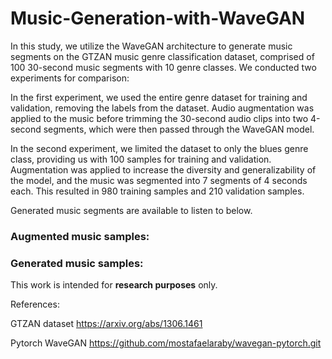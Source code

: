 # Music-Generation-with-WaveGAN

In this study, we utilize the WaveGAN architecture to generate music segments on the GTZAN music genre classification dataset, comprised of 100 30-second music segments with 10 genre classes. We conducted two experiments for comparison:
 
In the first experiment, we used the entire genre dataset for training and validation, removing the labels from the dataset. Audio augmentation was applied to the music before trimming the 30-second audio clips into two 4-second segments, which were then passed through the WaveGAN model.
 
In the second experiment, we limited the dataset to only the blues genre class, providing us with 100 samples for training and validation. Augmentation was applied to increase the diversity and generalizability of the model, and the music was segmented into 7 segments of 4 seconds each. This resulted in 980 training samples and 210 validation samples.
 
Generated music segments are available to listen to below.
 
### Augmented music samples:


   

### Generated music samples:

   



This work is intended for **research purposes** only.


References:
 
GTZAN dataset https://arxiv.org/abs/1306.1461
 
Pytorch WaveGAN https://github.com/mostafaelaraby/wavegan-pytorch.git
